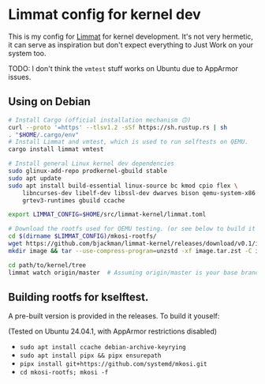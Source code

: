 # Limmat config for kernel dev

This is my config for [Limmat](https://github.com/bjackman/limmat) for kernel
development. It's not very hermetic, it can serve as inspiration but don't expect
everything to Just Work on your system too.

TODO: I don't think the `vmtest` stuff works on Ubuntu due to AppArmor issues.

## Using on Debian

```sh
# Install Cargo (official installation mechanism 🙃)
curl --proto '=https' --tlsv1.2 -sSf https://sh.rustup.rs | sh
. "$HOME/.cargo/env"
# Install Limmat and vmtest, which is used to run selftests on QEMU.
cargo install limmat vmtest

# Install general Linux kernel dev dependencies
sudo glinux-add-repo prodkernel-gbuild stable
sudo apt update
sudo apt install build-essential linux-source bc kmod cpio flex \
    libncurses-dev libelf-dev libssl-dev dwarves bison qemu-system-x86 \
    grtev3-runtimes gbuild ccache

export LIMMAT_CONFIG=$HOME/src/limmat-kernel/limmat.toml

# Download the rootfs used for QEMU testing. (or see below to build it yourself).
cd $(dirname $LIMMAT_CONFIG)/mkosi-rootfs/
wget https://github.com/bjackman/limmat-kernel/releases/download/v0.1/image.tar.zst
mkdir image && tar --use-compress-program=unzstd -xf image.tar.zst -C image

cd path/to/kernel/tree
limmat watch origin/master  # Assuming origin/master is your base branch.
```

## Building rootfs for kselftest.

A pre-built version is provided in the releases. To build it youself:

(Tested on Ubuntu 24.04.1, with AppArmor restrictions disabled)

- `sudo apt install ccache debian-archive-keyrying`
- `sudo apt install pipx && pipx ensurepath`
- `pipx install git+https://github.com/systemd/mkosi.git`
- `cd mkosi-rootfs; mkosi -f`